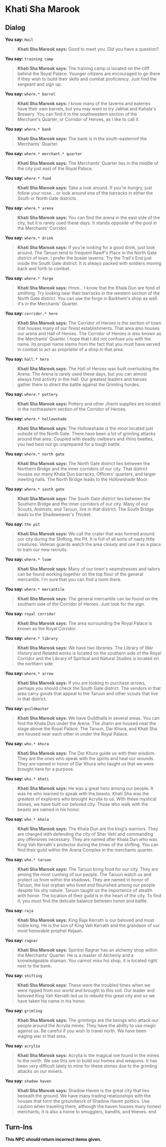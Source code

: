 # Khati Sha Marook


## Dialog

**You say:** `Hail`



>**Khati Sha Marook says:** Good to meet you. Did you have a question?

**You say:** `training camp`



>**Khati Sha Marook says:** The training camp is located on the cliff behind the Royal Palace.  Younger citizens are encouraged to go there if they wish to build their skills and combat proficiency.  Just find the sergeant and sign up.

**You say:** `where.* barrel`



>**Khati Sha Marook says:** I know many of the taverns and eateries have their own barrels, but you may want to try Jakhal and Kahala's Brewery.  You can find it in the southwestern section of the Merchant's Quarter, or Corridor of Heroes, as I like to call it.

**You say:** `where.* bank`



>**Khati Sha Marook says:** The bank is in the south-easternof the Merchants' Quarter.

**You say:** `where.* merchant.* quarter`



>**Khati Sha Marook says:** The Merchants' Quarter lies in the middle of the city just east of the Royal Palace.

**You say:** `where.* food`



>**Khati Sha Marook says:** Take a look around.  If you're hungry, just follow your nose... or look around one of the barracks in either the South or North Gate districts.

**You say:** `where.* arena`



>**Khati Sha Marook says:** You can find the arena in the east side of the city, but it is rarely used these days.  It stands opposite of the pool in the Merchants' Corridor.

**You say:** `where.* drink`



>**Khati Sha Marook says:** If you're looking for a good drink, just look around.  The Taruun tend to frequent Rawlf's Place in the North Gate district of town.  I prefer the busier taverns.  Try the Trail's End just inside the South Gate district.  It is always packed with soldiers moving back and forth to combat.

**You say:** `where.* forge`



>**Khati Sha Marook says:** Hmm... I know that the Khala Dun are fond of smithing. Try looking near their barracks in the western section of the North Gate district.  You can use the forge in Barkhem's shop as well. It's in the Merchants' Quarter.

**You say:** `corridor.* hero`



>**Khati Sha Marook says:** The Corridor of Heroes is the section of town that houses many of our finest establishments.  That area also houses our arena and Hall of Heroes.  The Corridor of Heroes is also known as the Merchants' Quarter.  I hope that I did not confuse you with the name.  Its proper name stems from the fact that you must have served in combat to act as proprietor of a shop in that area.

**You say:** `hall.* hero`



>**Khati Sha Marook says:** The Hall of Heroes was built overlooking the Arena.  The Arena is rarely used these days, but you can almost always find activity in the Hall.  Our greatest leaders and heroes gather there to direct the battle against the Grimling hordes.

**You say:** `where.* pottery`



>**Khati Sha Marook says:** Pottery and other Jharin supplies are located in the northeastern section of the Corridor of Heroes.

**You say:** `where.* hollowshade`



>**Khati Sha Marook says:** The Hollowshade is the moor located just outside of the North Gate. There have been a lot of grimling attacks around that area. Coupled with deadly owlbears and rhino beetles, you had best not go unprepared for a tough battle.

**You say:** `where.* north gate`



>**Khati Sha Marook says:** The North Gate district lies between the Northern Bridge and the inner corridors of our city.  That district houses our many Khala Dun barracks, Officers' quarters, and larger meeting halls.  The North Bridge leads to the Hollowshade Moor.

**You say:** `where.* south gate`



>**Khati Sha Marook says:** The South Gate district lies between the Southern Bridge and the inner corridors of our city.  Many of our Scouts, Animists, and Taruun, live in that district. The South Bridge leads to the Shadeweaver's Thicket.

**You say:** `the pit`



>**Khati Sha Marook says:** We call the crater that was formed around our city during the Shifting, the Pit.  It is full of all sorts of nasty little creatures.  Veteran guards watch the area closely and use it as a place to train our new recruits.

**You say:** `where.* loom`



>**Khati Sha Marook says:** Many of our town's seamstresses and tailors can be found working together on the top floor of the general mercantile.  I'm sure that you can find a loom there.

**You say:** `where.* mercantile`



>**Khati Sha Marook says:** The general mercantile can be found on the southern side of the Corridor of Heroes.  Just look for the sign.

**You say:** `royal corridor`



>**Khati Sha Marook says:** The area surrounding the Royal Palace is known as the Royal Corridor.

**You say:** `where.* library`



>**Khati Sha Marook says:** We have two libraries.  The Library of War History and Related works is located on the southern side of the Royal Corridor and the Library of Spiritual and Natural Studies is located on the northern side.

**You say:** `where.* arrow`



>**Khati Sha Marook says:** If you are looking to purchase arrows, perhaps you should check the South Gate district.  The vendors in that area carry goods that appeal to the Taruun and other scouts that live in that district.

**You say:** `guildmaster`



>**Khati Sha Marook says:** We have Guildhalls in several areas.  You can find the Khala Dun under the Arena. The Jharin are housed near the stage above the Royal Palace.  The Taruun, Dar Khura, and Khati Sha are housed near each other in under the Royal Palace.

**You say:** `who.* khura`



>**Khati Sha Marook says:** The Dar Khura guide us with their wisdom. They are the ones who speak with the spirits and heal our wounds. They are named in honor of Dar Khura who taught us that we were brought here for a purpose.

**You say:** `who.* khati`



>**Khati Sha Marook says:** He was a great hero among our people. It was he who learned to speak with the beasts. Khati Sha was the greatest of explorers who brought Acrylia to us. With these mystical stones, we have built our beloved city. Those who walk with the beasts are named in his honor.

**You say:** `who.* khala`



>**Khati Sha Marook says:** The Khala Dun are the king's warriors. They are charged with defending the city of Shar Vahl and commanding any offensives necessary. They are named after Khala Dun who was King Vah Kerrath's protector during the times of the shifting. You can find their guild within the Arena Complex in the merchants quarter.

**You say:** `who.* taruun`



>**Khati Sha Marook says:** The Taruun bring food for our city. They are among the most cunning of our people. The Taruun watch us and protect us from within the shadows. They are named in honor of Taruun, the lost orphan who lived and flourished among our people despite his shy nature. Taruun taught us the importance of stealth with honor. The location of their guild is in the heart of the city. To find it, you must find the delicate balance between honor and battle.

**You say:** `raja`



>**Khati Sha Marook says:** King Raja Kerrath is our beloved and most noble king. He is the son of King Vah Kerrath and the grandson of our most honorable prophet Kejaan.

**You say:** `ragnar`



>**Khati Sha Marook says:** Spiritist Ragnar has an alchemy shop within the Merchants' Quarter. He is a master of Alchemy and a knowledgeable shaman. You cannot miss his shop, it is located right next to the bank.

**You say:** `shifting`



>**Khati Sha Marook says:** These were the troubled times when we were ripped from our world and brought to this soil. Our leader and beloved King Vah Kerrath led us to rebuild this great city and so we have taken his name in his honor.

**You say:** `grimling`



>**Khati Sha Marook says:** The grimlings are the beings who attack our people around the Acrylia mines. They have the ability to use magic against us. Be careful if you wish to travel north. We have been waging war in that area.

**You say:** `acrylia`



>**Khati Sha Marook says:** Acrylia is the magical ore found in the mines to the north. We use this ore to build our homes and weapons. It has been very difficult lately to mine for these stones due to the grimling attacks on our miners.

**You say:** `shadow haven`



>**Khati Sha Marook says:** Shadow Haven is the great city that lies beneath the ground. We have many trading relationships with the houses that form the groundwork of Shadow Haven politics. Use caution when traveling there, although the haven houses many honest merchants, it is also a home to smugglers, bandits, and thieves.
end



## Turn-Ins



**This NPC *should* return incorrect items given.**





